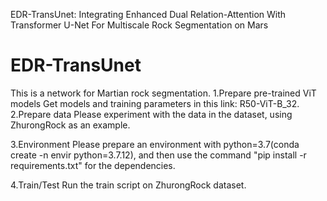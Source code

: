EDR-TransUnet: Integrating Enhanced Dual Relation-Attention With Transformer U-Net For Multiscale Rock Segmentation on Mars
# EDR-TransUnet
This is a network for Martian rock segmentation.
1.Prepare pre-trained ViT models
Get models and training parameters in this link: R50-ViT-B_32.
2.Prepare data
Please experiment with the data in the dataset, using ZhurongRock as an example.

3.Environment
Please prepare an environment with python=3.7(conda create -n envir python=3.7.12), and then use the command "pip install -r requirements.txt" for the dependencies.

4.Train/Test
Run the train script on ZhurongRock dataset. 
